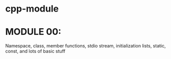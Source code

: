# cpp-module

# MODULE 00:
Namespace, class, member functions, stdio stream, initialization lists, static, const, and lots of basic stuff
